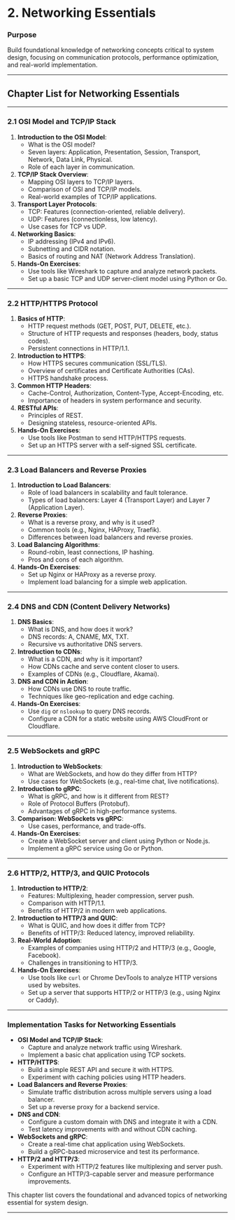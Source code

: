 # **2. Networking Essentials**

### **Purpose**

Build foundational knowledge of networking concepts critical to system design, focusing on communication protocols, performance optimization, and real-world implementation.

---

## **Chapter List for Networking Essentials**

---

### **2.1 OSI Model and TCP/IP Stack**

1. **Introduction to the OSI Model**:
   - What is the OSI model?
   - Seven layers: Application, Presentation, Session, Transport, Network, Data Link, Physical.
   - Role of each layer in communication.
2. **TCP/IP Stack Overview**:
   - Mapping OSI layers to TCP/IP layers.
   - Comparison of OSI and TCP/IP models.
   - Real-world examples of TCP/IP applications.
3. **Transport Layer Protocols**:
   - TCP: Features (connection-oriented, reliable delivery).
   - UDP: Features (connectionless, low latency).
   - Use cases for TCP vs UDP.
4. **Networking Basics**:
   - IP addressing (IPv4 and IPv6).
   - Subnetting and CIDR notation.
   - Basics of routing and NAT (Network Address Translation).
5. **Hands-On Exercises**:
   - Use tools like Wireshark to capture and analyze network packets.
   - Set up a basic TCP and UDP server-client model using Python or Go.

---

### **2.2 HTTP/HTTPS Protocol**

1. **Basics of HTTP**:
   - HTTP request methods (GET, POST, PUT, DELETE, etc.).
   - Structure of HTTP requests and responses (headers, body, status codes).
   - Persistent connections in HTTP/1.1.
2. **Introduction to HTTPS**:
   - How HTTPS secures communication (SSL/TLS).
   - Overview of certificates and Certificate Authorities (CAs).
   - HTTPS handshake process.
3. **Common HTTP Headers**:
   - Cache-Control, Authorization, Content-Type, Accept-Encoding, etc.
   - Importance of headers in system performance and security.
4. **RESTful APIs**:
   - Principles of REST.
   - Designing stateless, resource-oriented APIs.
5. **Hands-On Exercises**:
   - Use tools like Postman to send HTTP/HTTPS requests.
   - Set up an HTTPS server with a self-signed SSL certificate.

---

### **2.3 Load Balancers and Reverse Proxies**

1. **Introduction to Load Balancers**:
   - Role of load balancers in scalability and fault tolerance.
   - Types of load balancers: Layer 4 (Transport Layer) and Layer 7 (Application Layer).
2. **Reverse Proxies**:
   - What is a reverse proxy, and why is it used?
   - Common tools (e.g., Nginx, HAProxy, Traefik).
   - Differences between load balancers and reverse proxies.
3. **Load Balancing Algorithms**:
   - Round-robin, least connections, IP hashing.
   - Pros and cons of each algorithm.
4. **Hands-On Exercises**:
   - Set up Nginx or HAProxy as a reverse proxy.
   - Implement load balancing for a simple web application.

---

### **2.4 DNS and CDN (Content Delivery Networks)**

1. **DNS Basics**:
   - What is DNS, and how does it work?
   - DNS records: A, CNAME, MX, TXT.
   - Recursive vs authoritative DNS servers.
2. **Introduction to CDNs**:
   - What is a CDN, and why is it important?
   - How CDNs cache and serve content closer to users.
   - Examples of CDNs (e.g., Cloudflare, Akamai).
3. **DNS and CDN in Action**:
   - How CDNs use DNS to route traffic.
   - Techniques like geo-replication and edge caching.
4. **Hands-On Exercises**:
   - Use `dig` or `nslookup` to query DNS records.
   - Configure a CDN for a static website using AWS CloudFront or Cloudflare.

---

### **2.5 WebSockets and gRPC**

1. **Introduction to WebSockets**:
   - What are WebSockets, and how do they differ from HTTP?
   - Use cases for WebSockets (e.g., real-time chat, live notifications).
2. **Introduction to gRPC**:
   - What is gRPC, and how is it different from REST?
   - Role of Protocol Buffers (Protobuf).
   - Advantages of gRPC in high-performance systems.
3. **Comparison: WebSockets vs gRPC**:
   - Use cases, performance, and trade-offs.
4. **Hands-On Exercises**:
   - Create a WebSocket server and client using Python or Node.js.
   - Implement a gRPC service using Go or Python.

---

### **2.6 HTTP/2, HTTP/3, and QUIC Protocols**

1. **Introduction to HTTP/2**:
   - Features: Multiplexing, header compression, server push.
   - Comparison with HTTP/1.1.
   - Benefits of HTTP/2 in modern web applications.
2. **Introduction to HTTP/3 and QUIC**:
   - What is QUIC, and how does it differ from TCP?
   - Benefits of HTTP/3: Reduced latency, improved reliability.
3. **Real-World Adoption**:
   - Examples of companies using HTTP/2 and HTTP/3 (e.g., Google, Facebook).
   - Challenges in transitioning to HTTP/3.
4. **Hands-On Exercises**:
   - Use tools like `curl` or Chrome DevTools to analyze HTTP versions used by websites.
   - Set up a server that supports HTTP/2 or HTTP/3 (e.g., using Nginx or Caddy).

---

### **Implementation Tasks for Networking Essentials**

- **OSI Model and TCP/IP Stack**:
  - Capture and analyze network traffic using Wireshark.
  - Implement a basic chat application using TCP sockets.
- **HTTP/HTTPS**:
  - Build a simple REST API and secure it with HTTPS.
  - Experiment with caching policies using HTTP headers.
- **Load Balancers and Reverse Proxies**:
  - Simulate traffic distribution across multiple servers using a load balancer.
  - Set up a reverse proxy for a backend service.
- **DNS and CDN**:
  - Configure a custom domain with DNS and integrate it with a CDN.
  - Test latency improvements with and without CDN caching.
- **WebSockets and gRPC**:
  - Create a real-time chat application using WebSockets.
  - Build a gRPC-based microservice and test its performance.
- **HTTP/2 and HTTP/3**:
  - Experiment with HTTP/2 features like multiplexing and server push.
  - Configure an HTTP/3-capable server and measure performance improvements.

This chapter list covers the foundational and advanced topics of networking essential for system design.

---
